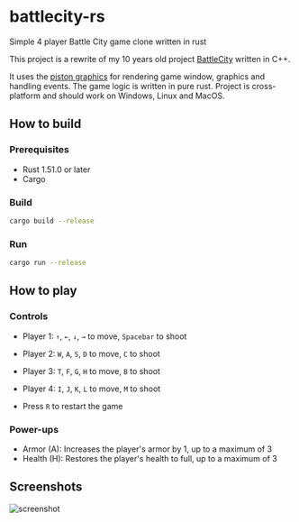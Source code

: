# battlecity-rs

Simple 4 player Battle City game clone written in rust

This project is a rewrite of my 10 years old project [BattleCity](https://github.com/PsychoSanchez/BattleCity) written in C++.

It uses the [piston graphics](https://github.com/PistonDevelopers/graphics) for rendering game window, graphics and handling events. The game logic is written in pure rust. Project is cross-platform and should work on Windows, Linux and MacOS.

## How to build

### Prerequisites

- Rust 1.51.0 or later
- Cargo

### Build

```bash
cargo build --release
```

### Run

```bash
cargo run --release
```


## How to play

### Controls

- Player 1: `↑`, `←`, `↓`, `→` to move, `Spacebar` to shoot
- Player 2: `W`, `A`, `S`, `D` to move, `C` to shoot
- Player 3: `T`, `F`, `G`, `H` to move, `B` to shoot
- Player 4: `I`, `J`, `K`, `L` to move, `M` to shoot

- Press `R` to restart the game

### Power-ups

- Armor (A): Increases the player's armor by 1, up to a maximum of 3
- Health (H): Restores the player's health to full, up to a maximum of 3


## Screenshots

![screenshot](https://raw.githubusercontent.com/PsychoSanchez/battlecity-rs/main/readme/game.gif)
